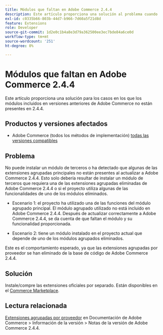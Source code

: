 ```yaml
---
title: Módulos que faltan en Adobe Commerce 2.4.4
description: Este artículo proporciona una solución al problema cuando los módulos incluidos en versiones anteriores de Adobe Commerce no están presentes en la versión 2.4.4.
exl-id: c0335b66-803b-44d7-b966-7d60a5f21d8d
feature: Extensions
role: Developer
source-git-commit: 1d2e0c1b4a8e3d79a362500ee3ec7bde84a6ce0d
workflow-type: tm+mt
source-wordcount: '251'
ht-degree: 0%

---
```


# Módulos que faltan en Adobe Commerce 2.4.4

Este artículo proporciona una solución para los casos en los que los módulos incluidos en versiones anteriores de Adobe Commerce no están presentes en 2.4.4.

## Productos y versiones afectados

* Adobe Commerce (todos los métodos de implementación) [todas las versiones compatibles](https://www.adobe.com/content/dam/cc/en/legal/terms/enterprise/pdfs/Adobe-Commerce-Software-Lifecycle-Policy.pdf)

## Problema

No puede instalar un módulo de terceros o ha detectado que algunas de las extensiones agrupadas principales no están presentes al actualizar a Adobe Commerce 2.4.4. Esto solo debería resultar de instalar un módulo de terceros que requiera una de las extensiones agrupadas eliminadas de Adobe Commerce 2.4.4 o si el proyecto utiliza algunas de las funcionalidades de uno de los módulos eliminados.

* Escenario 1: el proyecto ha utilizado una de las funciones del módulo agrupado principal. El módulo agrupado utilizado no está incluido en Adobe Commerce 2.4.4. Después de actualizar correctamente a Adobe Commerce 2.4.4, se da cuenta de que faltan el módulo y su funcionalidad proporcionada.

* Escenario 2: tiene un módulo instalado en el proyecto actual que depende de uno de los módulos agrupados eliminados.

Este es el comportamiento esperado, ya que las extensiones agrupadas por proveedor se han eliminado de la base de código de Adobe Commerce 2.4.4.

## Solución

Instale/compre las extensiones oficiales por separado. Están disponibles en el [Commerce Marketplace](https://marketplace.magento.com/extensions.html).

## Lectura relacionada

[Extensiones agrupadas por proveedor](https://experienceleague.adobe.com/docs/commerce-operations/release/notes/adobe-commerce/2-4-4.html?lang=es&#vendor-bundled-extensions) en Documentación de Adobe Commerce > Información de la versión > Notas de la versión de Adobe Commerce 2.4.4.
